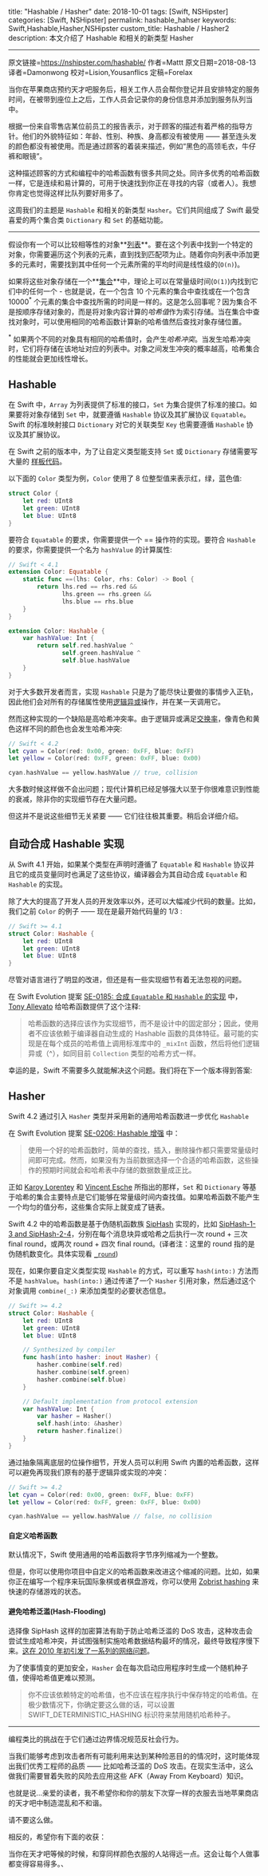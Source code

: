 title: "Hashable / Hasher"
date: 2018-10-01
tags: [Swift, NSHipster]
categories: [Swift, NSHipster]
permalink: hashable_hahser
keywords: Swift,Hashable,Hasher,NSHipster
custom_title: Hashable / Hasher2
description: 本文介绍了 Hashable 和相关的新类型 Hasher

---
原文链接=https://nshipster.com/hashable/
作者=Mattt
原文日期=2018-08-13
译者=Damonwong
校对=Lision,Yousanflics
定稿=Forelax

<!--此处开始正文-->

当你在苹果商店预约天才吧服务后，相关工作人员会帮你登记并且安排特定的服务时间，在被带到座位上之后，工作人员会记录你的身份信息并添加到服务队列当中。

根据一份来自零售店某位前员工的报告表示，对于顾客的描述有着严格的指导方针。他们的外貌特征如：年龄、性别、种族、身高都没有被使用 —— 甚至连头发的颜色都没有被使用。而是通过顾客的着装来描述，例如“黑色的高领毛衣，牛仔裤和眼镜”。

这种描述顾客的方式和编程中的哈希函数有很多共同之处。同许多优秀的哈希函数一样，它是连续和易计算的，可用于快速找到你正在寻找的内容（或者人）。我想你肯定也觉得这样比队列要好用多了。

这周我们的主题是 `Hashable` 和相关的新类型 `Hasher`。它们共同组成了 Swift 最受喜爱的两个集合类 `Dictionary` 和 `Set` 的基础功能。

<!--more-->
---

假设你有一个可以比较相等性的对象**[列表](https://zh.wikipedia.org/wiki/%E4%B8%B2%E5%88%97_(%E6%8A%BD%E8%B1%A1%E8%B3%87%E6%96%99%E5%9E%8B%E5%88%A5))**。要在这个列表中找到一个特定的对象，你需要遍历这个列表的元素，直到找到匹配项为止。随着你向列表中添加更多的元素时，需要找到其中任何一个元素所需的平均时间是线性级的(`O(n)`)。

如果将这些对象存储在一个**[集合](https://zh.wikipedia.org/wiki/%E9%9B%86%E5%90%88_(%E8%AE%A1%E7%AE%97%E6%9C%BA%E7%A7%91%E5%AD%A6))**中，理论上可以在常量级时间(`O(1)`)内找到它们中的任何一个 - 也就是说，在一个包含 10 个元素的集合中查找或在一个包含 10000<sup>\*</sup> 个元素的集合中查找所需的时间是一样的。这是怎么回事呢？因为集合不是按顺序存储对象的，而是将对象内容计算的<dfn>哈希值</dfn>作为索引存储。当在集合中查找对象时，可以使用相同的哈希函数计算新的哈希值然后查找对象存储位置。

<sup>\*</sup> 如果两个不同的对象具有相同的哈希值时，会产生<dfn>哈希冲突</dfn>。当发生哈希冲突时，它们将存储在该地址对应的列表中。对象之间发生冲突的概率越高，哈希集合的性能就会更加线性增长。

## Hashable

在 Swift 中，`Array` 为列表提供了标准的接⼝，`Set` 为集合提供了标准的接⼝。如果要将对象存储到 `Set` 中，就要遵循 `Hashable` 协议及其扩展协议 `Equatable`。Swift 的标准映射接口 `Dictionary` 对它的关联类型 `Key` 也需要遵循 `Hashable` 协议及其扩展协议。

在 Swift 之前的版本中，为了让自定义类型能支持 `Set` 或 `Dictionary` 存储需要写⼤量的 [样板代码](https://nshipster.cn/swift-gyb/)。

以下面的 `Color` 类型为例，`Color` 使⽤了 8 位整型值来表示红，绿，蓝色值:

```swift
struct Color {
    let red: UInt8
    let green: UInt8
    let blue: UInt8
}
```

要符合 `Equatable` 的要求，你需要提供一个 == 操作符的实现。要符合 `Hashable` 的要求，你需要提供⼀个名为 `hashValue` 的计算属性:

```swift
// Swift < 4.1
extension Color: Equatable {
    static func ==(lhs: Color, rhs: Color) -> Bool {
        return lhs.red == rhs.red &&
               lhs.green == rhs.green &&
               lhs.blue == rhs.blue
    }
}

extension Color: Hashable {
    var hashValue: Int {
        return self.red.hashValue ^
               self.green.hashValue ^
               self.blue.hashValue
    }
}
```

对于大多数开发者⽽⾔，实现 `Hashable` 只是为了能尽快让要做的事情步入正轨，因此他们会对所有的存储属性使⽤[逻辑异或](https://zh.wikipedia.org/wiki/%E9%80%BB%E8%BE%91%E5%BC%82%E6%88%96)操作，并在某一天调用它。

然⽽这种实现的一个缺陷是高哈希冲突率。由于逻辑异或满⾜[交换率](https://zh.wikipedia.org/wiki/%E4%BA%A4%E6%8F%9B%E5%BE%8B)，像⻘色和⻩色这样不同的颜色也会发⽣哈希冲突:

```swift
// Swift < 4.2
let cyan = Color(red: 0x00, green: 0xFF, blue: 0xFF)
let yellow = Color(red: 0xFF, green: 0xFF, blue: 0x00)

cyan.hashValue == yellow.hashValue // true, collision
```

大多数时候这样做不会出问题；现代计算机已经足够强大以至于你很难意识到性能的衰减，除⾮你的实现细节存在⼤量问题。

但这并不是说这些细节⽆关紧要 —— 它们往往极其重要。稍后会详细介绍。

## 自动合成 Hashable 实现

从 Swift 4.1 开始，如果某个类型在声明时遵循了 `Equatable` 和 `Hashable` 协议并且它的成员变量同时也满足了这些协议，编译器会为其自动合成 `Equatable` 和 `Hashable` 的实现。

除了大大的提高了开发人员的开发效率以外，还可以大幅减少代码的数量。比如，我们之前 `Color` 的例子 —— 现在是最开始代码量的 1/3 :

```swift
// Swift >= 4.1
struct Color: Hashable {
    let red: UInt8
    let green: UInt8
    let blue: UInt8
}
```

尽管对语言进行了明显的改进，但还是有一些实现细节有着无法忽视的问题。

在 Swift Evolution 提案 [SE-0185: 合成 `Equatable` 和 `Hashable` 的实现](https://github.com/apple/swift-evolution/blob/master/proposals/0185-synthesize-equatable-hashable.md) 中， [Tony Allevato](https://github.com/allevato) 给哈希函数提供了这个注释: 

> 哈希函数的选择应该作为实现细节，而不是设计中的固定部分；因此，使用者不应该依赖于编译器自动生成的 Hashable 函数的具体特征。最可能的实现是在每个成员的哈希值上调用标准库中的 `_mixInt` 函数，然后将他们逻辑异或（^），如同目前 `Collection` 类型的哈希方式一样。

幸运的是，Swift 不需要多久就能解决这个问题。我们将在下一个版本得到答案:

## Hasher

Swift 4.2 通过引入 `Hasher` 类型并采用新的通用哈希函数进一步优化 `Hashable`

在 Swift Evolution 提案 [SE-0206: Hashable 增强](https://github.com/apple/swift-evolution/blob/master/proposals/0206-hashable-enhancements.md) 中：

> 使用一个好的哈希函数时，简单的查找，插入，删除操作都只需要常量级时间即可完成。然而，如果没有为当前数据选择一个合适的哈希函数，这些操作的预期时间就会和哈希表中存储的数据数量成正比。

正如 [Karoy Lorentey](https://github.com/lorentey) 和 [Vincent Esche](https://github.com/regexident) 所指出的那样，`Set` 和 `Dictionary` 等基于哈希的集合主要特点是它们能够在常量级时间内查找值。如果哈希函数不能产生一个均匀的值分布，这些集合实际上就变成了链表。

Swift 4.2 中的哈希函数是基于伪随机函数族 [SipHash](https://en.wikipedia.org/wiki/SipHash) 实现的，比如 [SipHash-1-3 and SipHash-2-4](https://github.com/apple/swift/blob/master/stdlib/public/core/SipHash.swift)，分别在每个消息块异或哈希之后执行一次 round + 三次 final round，或两次 round + 四次 final round。(译者注：这里的 round 指的是伪随机数变化。具体实现看 [`_round`](https://github.com/apple/swift/blob/4967393618f89370269518cf3b5ad5247cb0a2c0/stdlib/public/core/SipHash.swift#L47))

现在，如果你要自定义类型实现 `Hashable` 的方式，可以重写 `hash(into:)` 方法而不是 `hashValue`。`hash(into:)` 通过传递了一个 `Hasher` 引用对象，然后通过这个对象调用 `combine(_:)` 来添加类型的必要状态信息。

```swift
// Swift >= 4.2
struct Color: Hashable {
    let red: UInt8
    let green: UInt8
    let blue: UInt8

    // Synthesized by compiler
    func hash(into hasher: inout Hasher) {
        hasher.combine(self.red)
        hasher.combine(self.green)
        hasher.combine(self.blue)
    }

    // Default implementation from protocol extension
    var hashValue: Int {
        var hasher = Hasher()
        self.hash(into: &hasher)
        return hasher.finalize()
    }
}
```

通过抽象隔离底层的位操作细节，开发人员可以利用 Swift 内置的哈希函数，这样可以避免再现我们原有的基于逻辑异或实现的冲突：

```swift
// Swift >= 4.2
let cyan = Color(red: 0x00, green: 0xFF, blue: 0xFF)
let yellow = Color(red: 0xFF, green: 0xFF, blue: 0x00)

cyan.hashValue == yellow.hashValue // false, no collision
```

#### 自定义哈希函数

默认情况下，Swift 使用通用的哈希函数将字节序列缩减为一个整数。

但是，你可以使用你项目中自定义的哈希函数来改进这个缩减的问题。比如，如果你正在编写一个程序来玩国际象棋或者棋盘游戏，你可以使用 [Zobrist hashing](https://en.wikipedia.org/wiki/Zobrist_hashing) 来快速的存储游戏的状态。

#### 避免哈希泛滥(Hash-Flooding)

选择像 SipHash 这样的加密算法有助于防止哈希泛滥的 DoS 攻击，这种攻击会尝试生成哈希冲突，并试图强制实施哈希数据结构最坏的情况，最终导致程序慢下来。[这在 2010 年初引发了一系列的网络问题](https://arstechnica.com/information-technology/2011/12/huge-portions-of-web-vulnerable-to-hashing-denial-of-service-attack/)。

为了使事情变的更加安全，`Hasher` 会在每次启动应用程序时生成一个随机种子值，使得哈希值更难以预测。

> 你不应该依赖特定的哈希值，也不应该在程序执行中保存特定的哈希值。在极少数情况下，你确定要这么做的话，可以设置 SWIFT_DETERMINISTIC_HASHING 标识符来禁用随机哈希种子。

---

编程类比的挑战在于它们通过边界情况规范反社会行为。

当我们能够考虑到攻击者所有可能利用来达到某种险恶目的的情况时，这时能体现出我们优秀工程师的品质 —— 比如哈希泛滥的 DoS 攻击。在现实生活中，这么做我们需要冒着失败的风险去应用这些 AFK（Away From Keyboard）知识。

也就是说...亲爱的读者，我不希望你和你的朋友下次穿一样的衣服去当地苹果商店的天才吧中制造混乱和不和谐。

请不要这么做。

相反的，希望你有下面的收获：

当你在天才吧等候的时候，和穿同样颜色衣服的人站得远一点。这会让每个人做事都变得容易得多。、
